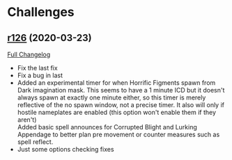 # <DBM> Challenges

## [r126](https://github.com/DeadlyBossMods/DBM-Challenges/tree/r126) (2020-03-23)
[Full Changelog](https://github.com/DeadlyBossMods/DBM-Challenges/compare/r125...r126)

- Fix the last fix  
- Fix a bug in last  
- Added an experimental timer for when Horrific Figments spawn from Dark imagination mask. This seems to have a 1 minute ICD but it doesn't always spawn at exactly one minute either, so this timer is merely reflective of the no spawn window, not a precise timer. It also will only if hostile nameplates are enabled (this option won't enable them if they aren't)  
    Added basic spell announces for Corrupted Blight and Lurking Appendage to better plan pre movement or counter measures such as spell reflect.  
- Just some options checking fixes  
